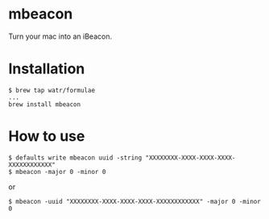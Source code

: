 # mbeacon
Turn your mac into an iBeacon.

# Installation

```
$ brew tap watr/formulae
...
brew install mbeacon
```

# How to use

```
$ defaults write mbeacon uuid -string "XXXXXXXX-XXXX-XXXX-XXXX-XXXXXXXXXXXX"
$ mbeacon -major 0 -minor 0
```

or 

```
$ mbeacon -uuid "XXXXXXXX-XXXX-XXXX-XXXX-XXXXXXXXXXXX" -major 0 -minor 0
```
